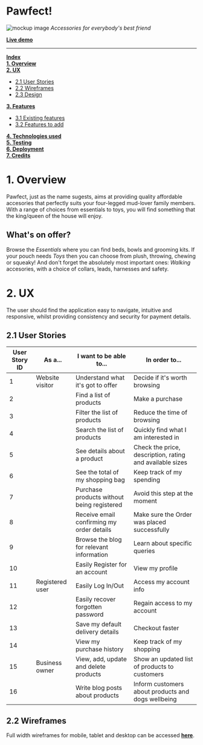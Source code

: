# Pawfect!
![mockup image](static/images/mockup.png)
*Accessories for everybody's best friend*

**[Live demo](link-to-follow)**

---
[**Index**](#up)  
[**1. Overview**](#1-overview)  
[**2. UX**](#2-ux)  
- [2.1 User Stories](#21-user-stories)  
- [2.2 Wireframes](#22-wireframes) 
- [2.3 Design](#23-design) 

[**3. Features**](#3-features) 
- [3.1 Existing features](#31-existing-features)  
- [3.2 Features to add](#32-features-to-add)  

[**4. Technologies used**](#4-technologies-used)  
[**5. Testing**](#5-testing)  
[**6. Deployment**](#6-deployment)  
[**7. Credits**](#7-credits)  

# 1. Overview
Pawfect, just as the name sugests, aims at providing quality affordable accesories that perfectly suits your four-legged mud-lover family members. With a range of choices from essentials to toys, you will find something that the king/queen of the house will enjoy.

## What's on offer?
Browse the *Essentials* where you can find beds, bowls and grooming kits. If your pouch needs *Toys* then you can choose from plush, throwing, chewing or squeaky! And don't forget the absolutely most important ones: *Walking* accesories, with a choice of collars, leads, harnesses and safety.
# 2. UX  
The user should find the application easy to navigate, intuitive and responsive, whilst providing consistency and security for payment details.
## 2.1 User Stories 
| User Story ID | As a...         | I want to be able to...                    | In order to...                                           |
|---------------|-----------------|--------------------------------------------|----------------------------------------------------------|
| 1             | Website visitor | Understand what it's got to offer          | Decide if it's worth browsing                            |
| 2             |                 | Find a list of products                    | Make a purchase                                          |
| 3             |                 | Filter the list of products                | Reduce the time of browsing                              |
| 4             |                 | Search the list of products                | Quickly find what I am interested in                     |
| 5             |                 | See details about a product                | Check the price, description, rating and available sizes |
| 6             |                 | See the total of my shopping bag           | Keep track of my spending                                |
| 7             |                 | Purchase products without being registered | Avoid this step at the moment                            |
| 8             |                 | Receive email confirming my order details  | Make sure the Order was placed successfully              |
| 9             |                 | Browse the blog for relevant information   | Learn about specific queries                             |
| 10            |                 | Easily Register for an account             | View my profile                                          |
| 11            | Registered user | Easily Log In/Out                          | Access my account info                                   |
| 12            |                 | Easily recover forgotten password          | Regain access to my account                              |
| 13            |                 | Save my default delivery details           | Checkout faster                                          |
| 14            |                 | View my purchase history                   | Keep track of my shopping                                |
| 15            | Business owner  | View, add, update and delete products      | Show an updated list of products to customers            |
| 16            |                 | Write blog posts about products            | Inform customers about products and dogs wellbeing       |

## 2.2 Wireframes
Full width wireframes for mobile, tablet and desktop can be accessed **[here](wireframes)**.